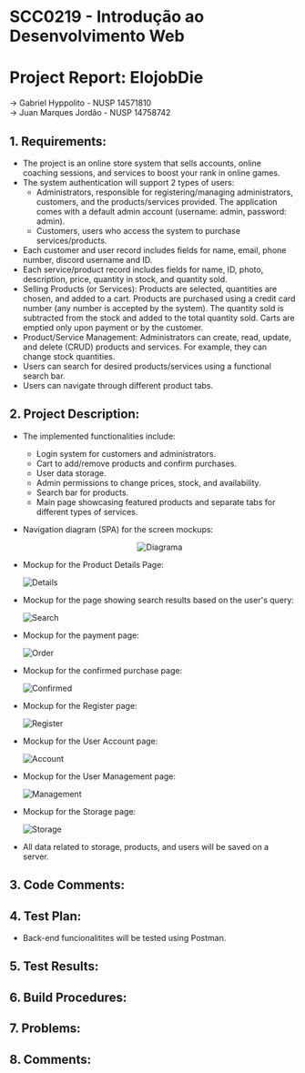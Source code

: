 # SCC0219 - Introdução ao Desenvolvimento Web <br/>

# Project Report: ElojobDie
-> Gabriel Hyppolito - NUSP 14571810 </br>
-> Juan Marques Jordão - NUSP 14758742 </br>

## 1. Requirements:
  * The project is an online store system that sells accounts, online coaching sessions, and services to boost your rank in online games.
  * The system authentication will support 2 types of users:
      - Administrators, responsible for registering/managing administrators, customers, and the products/services provided. The application comes with a default admin account (username: admin, password: admin).
      - Customers, users who access the system to purchase services/products.
  * Each customer and user record includes fields for name, email, phone number, discord username and ID.
  * Each service/product record includes fields for name, ID, photo, description, price, quantity in stock, and quantity sold.
  * Selling Products (or Services): Products are selected, quantities are chosen, and added to a cart. Products are purchased using a credit card number (any number is accepted by the system). The quantity sold is subtracted from the stock and added to the total quantity sold. Carts are emptied only upon payment or by the customer.
  * Product/Service Management: Administrators can create, read, update, and delete (CRUD) products and services. For example, they can change stock quantities.
  * Users can search for desired products/services using a functional search bar.
  * Users can navigate through different product tabs.

## 2. Project Description:
  * The implemented functionalities include:
     - Login system for customers and administrators.
     - Cart to add/remove products and confirm purchases.
     - User data storage.
     - Admin permissions to change prices, stock, and availability.
     - Search bar for products.
     - Main page showcasing featured products and separate tabs for different types of services.

   * Navigation diagram (SPA) for the screen mockups:
     <p align="center">
      <img src="Prototypes/diagrama.png" alt="Diagrama"/>
     

   * Mockup for the Product Details Page:
     <p>
      <img src="Prototypes/prodDetails.png" alt="Details"/>
     </p>

   * Mockup for the page showing search results based on the user's query:
     <p>
      <img src="Prototypes/searchResult.png" alt="Search"/>
     </p>

   * Mockup for the payment page:
     <p>
      <img src="Prototypes/orderPage.png" alt="Order"/>
     </p>

   * Mockup for the confirmed purchase page:
     <p>
      <img src="Prototypes/confirmedPage.png" alt="Confirmed"/>
     </p>

   * Mockup for the Register page:
     <p>
      <img src="Prototypes/registerPage.png" alt="Register"/>
     </p>

   * Mockup for the User Account page:
     <p>
      <img src="Prototypes/userAccount.png" alt="Account"/>
     </p>

   * Mockup for the User Management page:
     <p>
      <img src="Prototypes/userManagement.png" alt="Management"/>
     </p>

   * Mockup for the Storage page:
     <p>
      <img src="Prototypes/Storage.png" alt="Storage"/>
     </p>
     
   * All data related to storage, products, and users will be saved on a server.

## 3. Code Comments:

## 4. Test Plan:
* Back-end funcionalitites will be tested using Postman.

## 5. Test Results:

## 6. Build Procedures:

## 7. Problems:

## 8. Comments:
